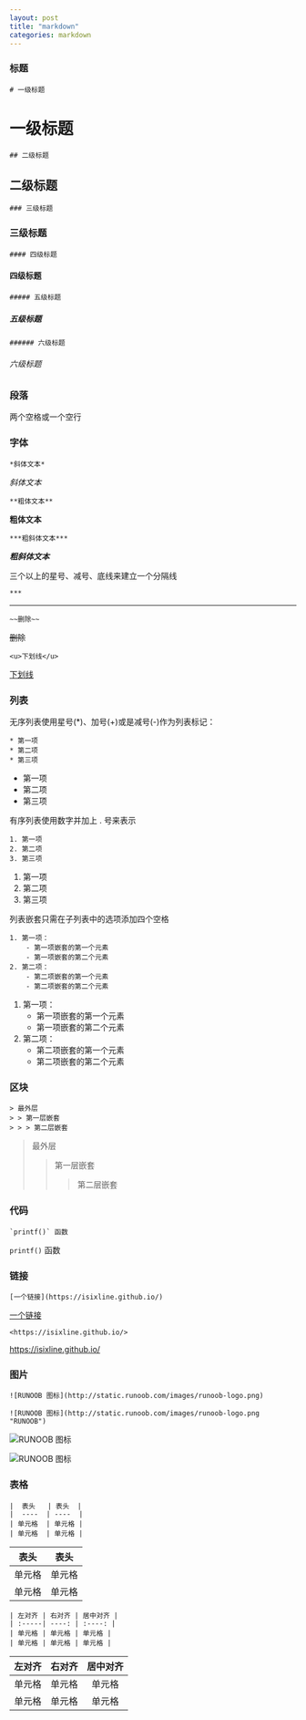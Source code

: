```yaml
---
layout: post
title: "markdown"
categories: markdown
---
```


### 标题

```
# 一级标题
```

# 一级标题

```
## 二级标题
```

## 二级标题

```
### 三级标题
```

### 三级标题

```
#### 四级标题
```

#### 四级标题

```
##### 五级标题
```

##### 五级标题

```
###### 六级标题
```

###### 六级标题

### 段落

两个空格或一个空行

### 字体

```
*斜体文本*
```

_斜体文本_

```
**粗体文本**
```

**粗体文本**

```
***粗斜体文本***
```

**_粗斜体文本_**

三个以上的星号、减号、底线来建立一个分隔线

```
***
```

---

```
~~删除~~
```

~~删除~~

```
<u>下划线</u>
```

<u>下划线</u>

### 列表

无序列表使用星号(\*)、加号(+)或是减号(-)作为列表标记：

```
* 第一项
* 第二项
* 第三项
```

- 第一项
- 第二项
- 第三项

有序列表使用数字并加上 . 号来表示

```
1. 第一项
2. 第二项
3. 第三项
```

1. 第一项
2. 第二项
3. 第三项

列表嵌套只需在子列表中的选项添加四个空格

```
1. 第一项：
    - 第一项嵌套的第一个元素
    - 第一项嵌套的第二个元素
2. 第二项：
    - 第二项嵌套的第一个元素
    - 第二项嵌套的第二个元素
```

1. 第一项：
   - 第一项嵌套的第一个元素
   - 第一项嵌套的第二个元素
2. 第二项：
   - 第二项嵌套的第一个元素
   - 第二项嵌套的第二个元素

### 区块

```
> 最外层
> > 第一层嵌套
> > > 第二层嵌套
```

> 最外层
>
> > 第一层嵌套
> >
> > > 第二层嵌套

### 代码

```
`printf()` 函数
```

`printf()` 函数

### 链接

```
[一个链接](https://isixline.github.io/)
```

[一个链接](https://isixline.github.io/)

```
<https://isixline.github.io/>
```

<https://isixline.github.io/>

### 图片

```
![RUNOOB 图标](http://static.runoob.com/images/runoob-logo.png)

![RUNOOB 图标](http://static.runoob.com/images/runoob-logo.png "RUNOOB")

```

![RUNOOB 图标](http://static.runoob.com/images/runoob-logo.png)

![RUNOOB 图标](http://static.runoob.com/images/runoob-logo.png "RUNOOB")

### 表格

```
|  表头   | 表头  |
|  ----  | ----  |
| 单元格  | 单元格 |
| 单元格  | 单元格 |
```

| 表头   | 表头   |
| ------ | ------ |
| 单元格 | 单元格 |
| 单元格 | 单元格 |

```
| 左对齐 | 右对齐 | 居中对齐 |
| :-----| ----: | :----: |
| 单元格 | 单元格 | 单元格 |
| 单元格 | 单元格 | 单元格 |

```

| 左对齐 | 右对齐 | 居中对齐 |
| :----- | -----: | :------: |
| 单元格 | 单元格 |  单元格  |
| 单元格 | 单元格 |  单元格  |

